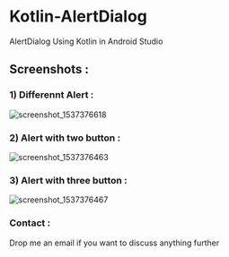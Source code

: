 # Kotlin-AlertDialog

AlertDialog Using Kotlin in Android Studio

## Screenshots :

### 1) Differennt Alert :

![screenshot_1537376618](https://user-images.githubusercontent.com/10756609/45769133-52627f00-bc5c-11e8-8289-d3e261b3f2b8.png)

### 2) Alert with two button :

![screenshot_1537376463](https://user-images.githubusercontent.com/10756609/45769160-66a67c00-bc5c-11e8-97e4-618976ad8a13.png)

### 3) Alert with three button :

![screenshot_1537376467](https://user-images.githubusercontent.com/10756609/45769172-6f974d80-bc5c-11e8-9ff2-7feb1345a003.png)


### Contact :

Drop me an email if you want to discuss anything further
